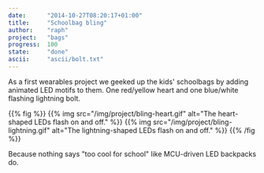 ```yaml
---
date:      "2014-10-27T08:20:17+01:00"
title:     "Schoolbag bling"
author:    "raph"
project:   "bags"
progress:  100
state:     "done"
ascii:     "ascii/bolt.txt"
---
```

As a first wearables project we geeked up the kids' schoolbags by adding animated LED motifs to them. One red/yellow heart and one blue/white flashing lightning bolt.

{{% fig %}}
{{% img src="/img/project/bling-heart.gif" alt="The heart-shaped LEDs flash on and off." %}}
{{% img src="/img/project/bling-lightning.gif" alt="The lightning-shaped LEDs flash on and off." %}}
{{% /fig %}}

Because nothing says "too cool for school" like MCU-driven LED backpacks do.
